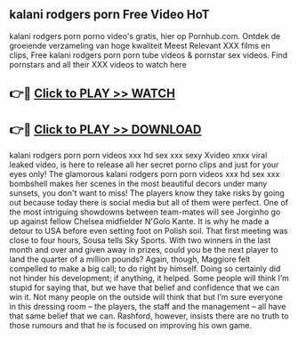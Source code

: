 ## kalani rodgers porn Free Video HoT 

kalani rodgers porn porno video's gratis, hier op Pornhub.com. Ontdek de groeiende verzameling van hoge kwaliteit Meest Relevant XXX films en clips,
Free kalani rodgers porn porn tube videos & pornstar sex videos. Find pornstars and all their XXX videos to watch here


## 👉🔴 [Click to PLAY >> WATCH](http://us.freeplayer.one?title=kalani_rodgers_porn&ref=16D)

## 👉🔴 [Click to PLAY >> DOWNLOAD](http://us.freeplayer.one?title=kalani_rodgers_porn&ref=16D)


kalani rodgers porn porn videos xxx hd sex xxx sexy Xvideo xnxx viral leaked video, is here to release all her secret porno clips and just for your eyes only! The glamorous kalani rodgers porn porn videos xxx hd sex xxx bombshell makes her scenes in the most beautiful decors under many sunsets, you don't want to miss! The players know they take risks by going out because today there is social media but all of them were perfect. One of the most intriguing showdowns between team-mates will see Jorginho go up against fellow Chelsea midfielder N'Golo Kante. It is why he made a detour to USA before even setting foot on Polish soil. That first meeting was close to four hours, Sousa tells Sky Sports. With two winners in the last month and over and given away in prizes, could you be the next player to land the quarter of a million pounds? Again, though, Maggiore felt compelled to make a big call; to do right by himself. Doing so certainly did not hinder his development; if anything, it helped. Some people will think I’m stupid for saying that, but we have that belief and confidence that we can win it. Not many people on the outside will think that but I’m sure everyone in this dressing room – the players, the staff and the management – all have that same belief that we can. Rashford, however, insists there are no truth to those rumours and that he is focused on improving his own game.